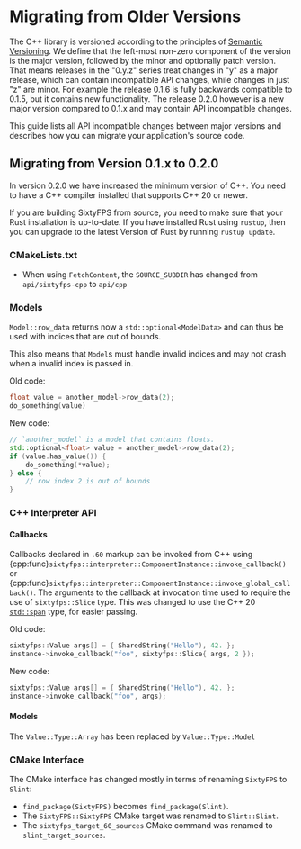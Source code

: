 # Migrating from Older Versions

The C++ library is versioned according to the principles of [Semantic Versioning](https://semver.org). We define that the left-most non-zero component of the version is the major version, followed by the minor and optionally patch version. That means releases in the "0.y.z" series treat changes in "y" as a major release, which can contain incompatible API changes, while changes in just "z" are minor. For example the release 0.1.6 is fully backwards compatible to 0.1.5, but it contains new functionality. The release 0.2.0 however is a new major version compared to 0.1.x and may contain API incompatible changes.

This guide lists all API incompatible changes between major versions and describes how you can migrate your application's source code.

## Migrating from Version 0.1.x to 0.2.0

In version 0.2.0 we have increased the minimum version of C++. You need to have a C++ compiler installed that supports C++ 20 or newer.

If you are building SixtyFPS from source, you need to make sure that your Rust installation is up-to-date. If you have installed Rust using `rustup`, then you can upgrade to the latest Version of Rust by running `rustup update`.

### CMakeLists.txt

 - When using `FetchContent`, the `SOURCE_SUBDIR` has changed from `api/sixtyfps-cpp` to `api/cpp` 

### Models

`Model::row_data` returns now a `std::optional<ModelData>` and can thus be used with indices that are out of bounds.

This also means that `Model`s must handle invalid indices and may not crash when a invalid index is passed in.

Old code:

```cpp
float value = another_model->row_data(2);
do_something(value)
```

New code:

```cpp
// `another_model` is a model that contains floats.
std::optional<float> value = another_model->row_data(2);
if (value.has_value()) {
    do_something(*value);
} else {
    // row index 2 is out of bounds
}
```

### C++ Interpreter API

#### Callbacks

Callbacks declared in `.60` markup can be invoked from C++ using  {cpp:func}`sixtyfps::interpreter::ComponentInstance::invoke_callback()` or {cpp:func}`sixtyfps::interpreter::ComponentInstance::invoke_global_callback()`. The arguments to the callback at invocation time used to require the use of `sixtyfps::Slice` type. This was changed to use the C++ 20 [`std::span`](https://en.cppreference.com/w/cpp/container/span) type, for easier passing.

Old code:

```cpp
sixtyfps::Value args[] = { SharedString("Hello"), 42. };
instance->invoke_callback("foo", sixtyfps::Slice{ args, 2 });
```

New code:

```cpp
sixtyfps::Value args[] = { SharedString("Hello"), 42. };
instance->invoke_callback("foo", args);
```

#### Models

The `Value::Type::Array` has been replaced by `Value::Type::Model`


### CMake Interface

The CMake interface has changed mostly in terms of renaming `SixtyFPS` to `Slint`:

  * `find_package(SixtyFPS)` becomes `find_package(Slint)`.
  * The `SixtyFPS::SixtyFPS` CMake target was renamed to `Slint::Slint`.
  * The `sixtyfps_target_60_sources` CMake command was renamed to `slint_target_sources`.